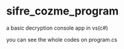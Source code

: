 # sifre_cozme_program
a basic decryption console app in vs(c#)

you can see the whole codes on program.cs
